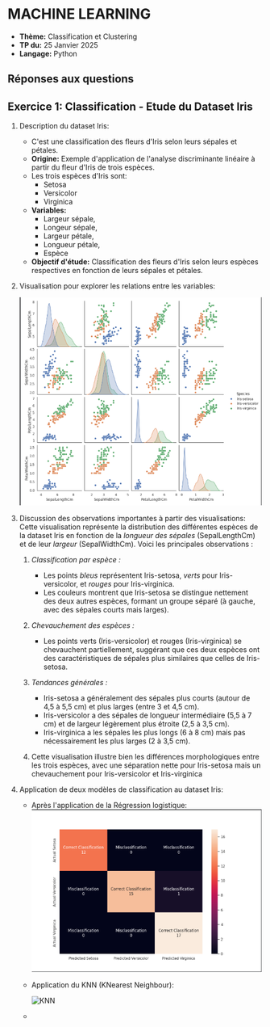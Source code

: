 # MACHINE LEARNING

- **Thème:** Classification et Clustering
- **TP du:** 25 Janvier 2025
- **Langage:** Python

## Réponses aux questions

## Exercice 1: Classification - Etude du Dataset Iris

1. Description du dataset Iris: 
   - C'est une classification des fleurs d'Iris selon leurs sépales et pétales.
   - **Origine:** Exemple d'application de l'analyse discriminante linéaire à partir du fleur d'Iris de trois espèces. 
   - Les trois espèces d'Iris sont:
     - Setosa
     - Versicolor
     - Virginica
   - **Variables:** 
     - Largeur sépale, 
     - Longeur sépale, 
     - Largeur pétale, 
     - Longueur pétale, 
     - Espèce
   - **Objectif d'étude:** Classification des fleurs d'Iris selon leurs espèces respectives en fonction de leurs sépales et pétales.

2. Visualisation pour explorer les relations entre les variables:

   ![Visuel](https://github.com/josoavj/tpAlgoML_M1/blob/master/TP2/assets/IrisVisual.png)

3. Discussion des observations importantes à partir des visualisations:
   Cette visualisation représente la distribution des différentes espèces de la dataset Iris en fonction de la *longueur des sépales* (SepalLengthCm) et de leur *largeur* (SepalWidthCm). Voici les principales observations :
   1. *Classification par espèce :*
       - Les points *bleus* représentent Iris-setosa, *verts* pour Iris-versicolor, et *rouges* pour Iris-virginica.
       - Les couleurs montrent que Iris-setosa se distingue nettement des deux autres espèces, formant un groupe séparé (à gauche, avec des sépales courts mais larges).

   2. *Chevauchement des espèces :*
       - Les points verts (Iris-versicolor) et rouges (Iris-virginica) se chevauchent partiellement, suggérant que ces deux espèces ont des caractéristiques de sépales plus similaires que celles de Iris-setosa.

   3. *Tendances générales :*
      - Iris-setosa a généralement des sépales plus courts (autour de 4,5 à 5,5 cm) et plus larges (entre 3 et 4,5 cm).
      - Iris-versicolor a des sépales de longueur intermédiaire (5,5 à 7 cm) et de largeur légèrement plus étroite (2,5 à 3,5 cm).
      - Iris-virginica a les sépales les plus longs (6 à 8 cm) mais pas nécessairement les plus larges (2 à 3,5 cm).
   4. Cette visualisation illustre bien les différences morphologiques entre les trois espèces, avec une séparation nette pour Iris-setosa mais un chevauchement pour Iris-versicolor et Iris-virginica

4. Application de deux modèles de classification au dataset Iris:
   - Après l'application de la Régression logistique:  
     ![RegLinear](https://github.com/josoavj/tpAlgoML_M1/blob/master/TP2/assets/Regression%20logistique.png)
   - Application du KNN (KNearest Neighbour):
   
     ![KNN]()
   - 